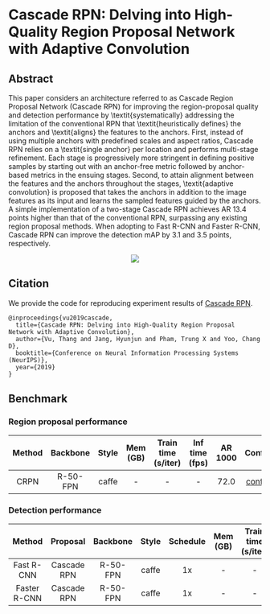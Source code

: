 # Cascade RPN: Delving into High-Quality Region Proposal Network with Adaptive Convolution

## Abstract

<!-- [ABSTRACT] -->

This paper considers an architecture referred to as Cascade Region Proposal Network (Cascade RPN) for improving the region-proposal quality and detection performance by \textit{systematically} addressing the limitation of the conventional RPN that \textit{heuristically defines} the anchors and \textit{aligns} the features to the anchors. First, instead of using multiple anchors with predefined scales and aspect ratios, Cascade RPN relies on a \textit{single anchor} per location and performs multi-stage refinement. Each stage is progressively more stringent in defining positive samples by starting out with an anchor-free metric followed by anchor-based metrics in the ensuing stages. Second, to attain alignment between the features and the anchors throughout the stages, \textit{adaptive convolution} is proposed that takes the anchors in addition to the image features as its input and learns the sampled features guided by the anchors. A simple implementation of a two-stage Cascade RPN achieves AR 13.4 points higher than that of the conventional RPN, surpassing any existing region proposal methods. When adopting to Fast R-CNN and Faster R-CNN, Cascade RPN can improve the detection mAP by 3.1 and 3.5 points, respectively.

<!-- [IMAGE] -->
<div align=center>
<img src="https://user-images.githubusercontent.com/40661020/143872368-1580193a-d19c-4723-a579-c7ed2d5da4d1.png"/>
</div>

<!-- [PAPER_TITLE: Cascade RPN: Delving into High-Quality Region Proposal Network with Adaptive Convolution] -->
<!-- [PAPER_URL: https://arxiv.org/abs/1909.06720] -->

## Citation

<!-- [ALGORITHM] -->

We provide the code for reproducing experiment results of [Cascade RPN](https://arxiv.org/abs/1909.06720).

```
@inproceedings{vu2019cascade,
  title={Cascade RPN: Delving into High-Quality Region Proposal Network with Adaptive Convolution},
  author={Vu, Thang and Jang, Hyunjun and Pham, Trung X and Yoo, Chang D},
  booktitle={Conference on Neural Information Processing Systems (NeurIPS)},
  year={2019}
}
```

## Benchmark

### Region proposal performance

| Method | Backbone | Style | Mem (GB) | Train time (s/iter) | Inf time (fps) | AR 1000 |                                                      Config                                                       |                                                                    Download                                                                    |
| :----: | :------: | :---: | :------: | :-----------------: | :------------: | :-----: | :---------------------------------------------------------------------------------------------------------------: | :--------------------------------------------------------------------------------------------------------------------------------------------: |
|  CRPN  | R-50-FPN | caffe |    -     |          -          |       -        |  72.0   | [config](https://github.com/open-mmlab/mmdetection/tree/master/configs/cascade_rpn/crpn_r50_caffe_fpn_1x_coco.py) | [model](https://download.openmmlab.com/mmdetection/v2.0/cascade_rpn/crpn_r50_caffe_fpn_1x_coco/cascade_rpn_r50_caffe_fpn_1x_coco-7aa93cef.pth) |

### Detection performance

|    Method    |  Proposal   | Backbone | Style | Schedule | Mem (GB) | Train time (s/iter) | Inf time (fps) | box AP |                                                            Config                                                             |                                                                            Download                                                                             |
| :----------: | :---------: | :------: | :---: | :------: | :------: | :-----------------: | :------------: | :----: | :---------------------------------------------------------------------------------------------------------------------------: | :-------------------------------------------------------------------------------------------------------------------------------------------------------------: |
|  Fast R-CNN  | Cascade RPN | R-50-FPN | caffe |    1x    |    -     |          -          |       -        |  39.9  |  [config](https://github.com/open-mmlab/mmdetection/tree/master/configs/cascade_rpn/crpn_fast_rcnn_r50_caffe_fpn_1x_coco.py)  |   [model](https://download.openmmlab.com/mmdetection/v2.0/cascade_rpn/crpn_fast_rcnn_r50_caffe_fpn_1x_coco/crpn_fast_rcnn_r50_caffe_fpn_1x_coco-cb486e66.pth)   |
| Faster R-CNN | Cascade RPN | R-50-FPN | caffe |    1x    |    -     |          -          |       -        |  40.4  | [config](https://github.com/open-mmlab/mmdetection/tree/master/configs/cascade_rpn/crpn_faster_rcnn_r50_caffe_fpn_1x_coco.py) | [model](https://download.openmmlab.com/mmdetection/v2.0/cascade_rpn/crpn_faster_rcnn_r50_caffe_fpn_1x_coco/crpn_faster_rcnn_r50_caffe_fpn_1x_coco-c8283cca.pth) |
